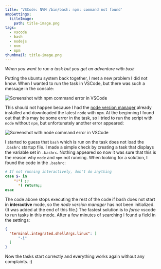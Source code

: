 ```yaml
---
title: 'VSCode: NVM /bin/bash: npm: command not found'
ampSettings:
  titleImage:
    path: title-image.png
tags:
  - vscode
  - bash
  - nodejs
  - nvm
  - npm
thumbnail: title-image.png
---
```

*When you want to run a task but you get an adventure with `bash`*
<!-- more -->

Putting the ubuntu system back together, I met a new problem I did not know. When I wanted to run the task in VSCode, but there was such a message in the console:

![Screenshot with npm command error in VSCode][screenshot-npm-command]

This should not happen because I had the [node version manager][nvm-github] already installed and downloaded the latest `node` with `npm`.
At the beginning I found out that this may be some error in the task, so I tried to run the script with `node` without `npm`, but unfortunately another error appeared:

![Screenshot with node command error in VSCode][screenshot-node-command]

I started to guess that `bash` which is run on the task does not load the `.bashrc` startup file. I made a simple check by creating a task that displays the variable set in `.bashrc`. Nothing appeared so now it was sure that this is the reason why `node` and `npm` not running. When looking for a solution, I found the code in the `.bashrc`:

```bash
# If not running interactively, don't do anything
case $- in
    *i*) ;;
      *) return;;
esac
```

The code above stops executing the rest of the code if bash does not start in **interactive** mode, so the *node version manager* has not been initialized. (It was added at the end of this file.)
The fastest solution is to *force* vscode to run tasks in this mode. After a few minutes of searching I found a field in the settings:

```json
{
  "terminal.integrated.shellArgs.linux": [
      "-i"
  ]
}
```

Now the tasks start correctly and everything works again without any complaints. :)

[nvm-github]: https://github.com/creationix/nvm
[screenshot-npm-command]: screenshot-npm-command-not-found.png
[screenshot-node-command]: screenshot-node-no-such-file-or-directory.png